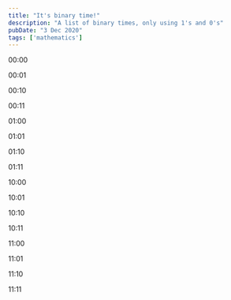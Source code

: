 ```yaml
---
title: "It's binary time!"
description: "A list of binary times, only using 1's and 0's"
pubDate: "3 Dec 2020"
tags: ['mathematics']
---
```


<p><time>00:00</time></p>
<p><time>00:01</time></p>
<p><time>00:10</time></p>
<p><time>00:11</time></p>
<p><time>01:00</time></p>
<p><time>01:01</time></p>
<p><time>01:10</time></p>
<p><time>01:11</time></p>
<p><time>10:00</time></p>
<p><time>10:01</time></p>
<p><time>10:10</time></p>
<p><time>10:11</time></p>
<p><time>11:00</time></p>
<p><time>11:01</time></p>
<p><time>11:10</time></p>
<p><time>11:11</time></p>
